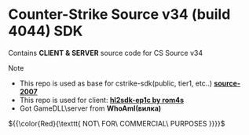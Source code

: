 # Counter-Strike Source v34 (build 4044) SDK

Contains **CLIENT & SERVER** source code for CS Source v34

> [!NOTE]
> * This repo is used as base for cstrike-sdk(public, tier1, etc..) [**source-2007**](https://github.com/uvbs/source-2007)
> * This repo is used for client: [**hl2sdk-ep1c by rom4s**](https://github.com/rom4s/hl2sdk-ep1c/tree/game-cstrike-1)
> * Got GameDLL\server from **WhoAmI(вилка)**

${{\color{Red}{\texttt{  NOT\ FOR\ COMMERCIAL\ PURPOSES }}}}$
